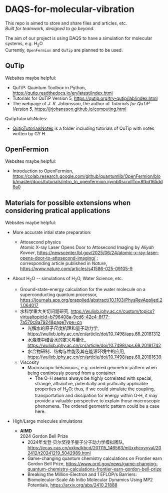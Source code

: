# DAQS-for-molecular-vibration
This repo is aimed to store and share files and articles, etc.<br> 
*Built for teamwork, designed to go beyond.*

The aim of our project is using DAQS to have a simulation for molecular systems, e.g. H<sub>2</sub>O<br>
Currently, `OpenFermion` and `QuTip` are planned to be used.

## QuTip
Websites maybe helpful:
  * QuTiP: Quantum Toolbox in Python, https://qutip.readthedocs.io/en/latest/index.html
  * Tutorials for QuTiP Version 5, https://qutip.org/try-qutip/lab/index.html
  * The webpage of *J. R. Johansson*, the author of *Tutorials for QuTiP Version 5*, https://jrjohansson.github.io/computing.html

QutipTutorialsNotes:
  * [QutipTutorialsNotes](./QutipTutorialsNotes) is a folder including tutorials of QuTip with notes written by GY H.

## OpenFermion
Websites maybe helpful:
  * Introduction to OpenFermion, https://colab.research.google.com/github/quantumlib/OpenFermion/blob/master/docs/tutorials/intro_to_openfermion.ipynb#scrollTo=8fbd165dd6a0

## Materials for possible extensions when considering pratical applications
Websites maybe helpful:
  * More accurate intial state preparation:
    * Attosecond physics<br>
    Atomic X-ray Laser Opens Door to Attosecond Imaging by *Aliyah Kovner*, https://newscenter.lbl.gov/2025/06/24/atomic-x-ray-laser-opens-door-to-attosecond-imaging/ ; <br>
    corresponding article published in *Nature*, https://www.nature.com/articles/s41586-025-09105-9

  * About H<sub>2</sub>O -- simulations of H<sub>2</sub>O, Water Science, etc.
    * Ground-state-energy calculation for the water molecule on a superconducting quantum processor, https://journals.aps.org/prapplied/abstract/10.1103/PhysRevApplied.21.064017
    * 水科学重大关切问题研究, https://wulixb.iphy.ac.cn/custom/topics?virtualtopicId=b796408a-9cd6-42c4-8f77-7a570c8a7924&pageType=cn
      * 光解水的原子尺度机理和量子动力学, https://wulixb.iphy.ac.cn/cn/article/doi/10.7498/aps.68.20181312
      * 水溶液中结合水的定义与量化, https://wulixb.iphy.ac.cn/cn/article/doi/10.7498/aps.68.20181742
      * 水合物研制、结构与性能及其在能源环境中的应用, https://wulixb.iphy.ac.cn/cn/article/doi/10.7498/aps.68.20181639
    * Viscosity
      * Macroscopic behaviours, e.g. ordered geometric pattern when being continously poured from a container
        * The O-H seems always be highly correlated with special, strange, attracitve, potentially and pratically applicable properties of H<sub>2</sub>O; thus, if we could simulate the coupling, transportation and dissipation for energy within O-H, it may provide a valuable perspective to explain those macroscopic phenomena. The ordered geometric pattern could be a case here.

  * High/Large molecules simulations
    *  **AIMD**<br>
    2024 Gordon Bell Prize<br>
       * 2024年戈登·贝尔奖授予量子分子动力学模拟团队, https://ecas.cas.cn/xxkw/kbcd/201115_146563/ml/xxhcxyyyal/202412/t20241219_5042989.html
       * Game-changing quantum chemistry calculations on Frontier earn Gordon Bell Prize, https://www.ornl.gov/news/game-changing-quantum-chemistry-calculations-frontier-earn-gordon-bell-prize
       * Breaking the Million-Electron and 1 EFLOP/s Barriers: Biomolecular-Scale Ab Initio Molecular Dynamics Using MP2 Potentials, https://arxiv.org/abs/2410.21888
    
